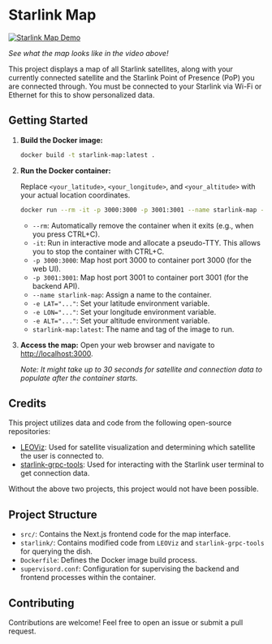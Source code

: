 # Starlink Map

[![Starlink Map Demo](https://img.youtube.com/vi/3nO0649Ktxc/hqdefault.jpg)](https://www.youtube.com/watch?v=3nO0649Ktxc)

_See what the map looks like in the video above!_

This project displays a map of all Starlink satellites, along with your currently connected satellite and the Starlink Point of Presence (PoP) you are connected through. You must be connected to your Starlink via Wi-Fi or Ethernet for this to show personalized data.

## Getting Started

1.  **Build the Docker image:**
    ```bash
    docker build -t starlink-map:latest .
    ```

2.  **Run the Docker container:**

    Replace `<your_latitude>`, `<your_longitude>`, and `<your_altitude>` with your actual location coordinates.

    ```bash
    docker run --rm -it -p 3000:3000 -p 3001:3001 --name starlink-map -e LAT="<your_latitude>" -e LON="<your_longitude>" -e ALT="<your_altitude>" starlink-map:latest
    ```
    *   `--rm`: Automatically remove the container when it exits (e.g., when you press CTRL+C).
    *   `-it`: Run in interactive mode and allocate a pseudo-TTY. This allows you to stop the container with CTRL+C.
    *   `-p 3000:3000`: Map host port 3000 to container port 3000 (for the web UI).
    *   `-p 3001:3001`: Map host port 3001 to container port 3001 (for the backend API).
    *   `--name starlink-map`: Assign a name to the container.
    *   `-e LAT="..."`: Set your latitude environment variable.
    *   `-e LON="..."`: Set your longitude environment variable.
    *   `-e ALT="..."`: Set your altitude environment variable.
    *   `starlink-map:latest`: The name and tag of the image to run.

3.  **Access the map:**
    Open your web browser and navigate to [http://localhost:3000](http://localhost:3000).

    _Note: It might take up to 30 seconds for satellite and connection data to populate after the container starts._

## Credits

This project utilizes data and code from the following open-source repositories:

-   [LEOViz](https://github.com/clarkzjw/LEOViz): Used for satellite visualization and determining which satellite the user is connected to.
-   [starlink-grpc-tools](https://github.com/sparky8512/starlink-grpc-tools): Used for interacting with the Starlink user terminal to get connection data.

Without the above two projects, this project would not have been possible.

## Project Structure

-   `src/`: Contains the Next.js frontend code for the map interface.
-   `starlink/`: Contains modified code from `LEOViz` and `starlink-grpc-tools` for querying the dish.
-   `Dockerfile`: Defines the Docker image build process.
-   `supervisord.conf`: Configuration for supervising the backend and frontend processes within the container.

## Contributing

Contributions are welcome! Feel free to open an issue or submit a pull request.